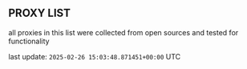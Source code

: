## PROXY LIST

all proxies in this list were collected from open sources and tested for functionality

last update: `2025-02-26 15:03:48.871451+00:00` UTC